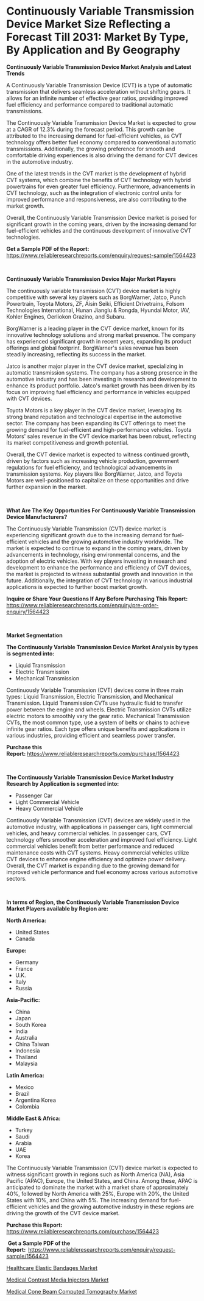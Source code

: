 <p><h1>Continuously Variable Transmission Device Market Size Reflecting a Forecast Till 2031: Market By Type, By Application and By Geography</h1></p><p><strong>Continuously Variable Transmission Device Market Analysis and Latest Trends</strong></p>
<p><p>A Continuously Variable Transmission Device (CVT) is a type of automatic transmission that delivers seamless acceleration without shifting gears. It allows for an infinite number of effective gear ratios, providing improved fuel efficiency and performance compared to traditional automatic transmissions.</p><p>The Continuously Variable Transmission Device Market is expected to grow at a CAGR of 12.3% during the forecast period. This growth can be attributed to the increasing demand for fuel-efficient vehicles, as CVT technology offers better fuel economy compared to conventional automatic transmissions. Additionally, the growing preference for smooth and comfortable driving experiences is also driving the demand for CVT devices in the automotive industry.</p><p>One of the latest trends in the CVT market is the development of hybrid CVT systems, which combine the benefits of CVT technology with hybrid powertrains for even greater fuel efficiency. Furthermore, advancements in CVT technology, such as the integration of electronic control units for improved performance and responsiveness, are also contributing to the market growth.</p><p>Overall, the Continuously Variable Transmission Device market is poised for significant growth in the coming years, driven by the increasing demand for fuel-efficient vehicles and the continuous development of innovative CVT technologies.</p></p>
<p><strong>Get a Sample PDF of the Report:&nbsp;</strong> <a href="https://www.reliableresearchreports.com/enquiry/request-sample/1564423">https://www.reliableresearchreports.com/enquiry/request-sample/1564423</a></p>
<p>&nbsp;</p>
<p><strong>Continuously Variable Transmission Device Major Market Players</strong></p>
<p><p>The continuously variable transmission (CVT) device market is highly competitive with several key players such as BorgWarner, Jatco, Punch Powertrain, Toyota Motors, ZF, Aisin Seiki, Efficient Drivetrains, Folsom Technologies International, Hunan Jianglu & Rongda, Hyundai Motor, IAV, Kohler Engines, Oerliokon Grazino, and Subaru.</p><p>BorgWarner is a leading player in the CVT device market, known for its innovative technology solutions and strong market presence. The company has experienced significant growth in recent years, expanding its product offerings and global footprint. BorgWarner's sales revenue has been steadily increasing, reflecting its success in the market.</p><p>Jatco is another major player in the CVT device market, specializing in automatic transmission systems. The company has a strong presence in the automotive industry and has been investing in research and development to enhance its product portfolio. Jatco's market growth has been driven by its focus on improving fuel efficiency and performance in vehicles equipped with CVT devices.</p><p>Toyota Motors is a key player in the CVT device market, leveraging its strong brand reputation and technological expertise in the automotive sector. The company has been expanding its CVT offerings to meet the growing demand for fuel-efficient and high-performance vehicles. Toyota Motors' sales revenue in the CVT device market has been robust, reflecting its market competitiveness and growth potential.</p><p>Overall, the CVT device market is expected to witness continued growth, driven by factors such as increasing vehicle production, government regulations for fuel efficiency, and technological advancements in transmission systems. Key players like BorgWarner, Jatco, and Toyota Motors are well-positioned to capitalize on these opportunities and drive further expansion in the market.</p></p>
<p>&nbsp;</p>
<p><strong>What Are The Key Opportunities For Continuously Variable Transmission Device Manufacturers?</strong></p>
<p><p>The Continuously Variable Transmission (CVT) device market is experiencing significant growth due to the increasing demand for fuel-efficient vehicles and the growing automotive industry worldwide. The market is expected to continue to expand in the coming years, driven by advancements in technology, rising environmental concerns, and the adoption of electric vehicles. With key players investing in research and development to enhance the performance and efficiency of CVT devices, the market is projected to witness substantial growth and innovation in the future. Additionally, the integration of CVT technology in various industrial applications is expected to further boost market growth.</p></p>
<p><strong>Inquire or Share Your Questions If Any Before Purchasing This Report:</strong> <a href="https://www.reliableresearchreports.com/enquiry/pre-order-enquiry/1564423">https://www.reliableresearchreports.com/enquiry/pre-order-enquiry/1564423</a></p>
<p>&nbsp;</p>
<p><strong>Market Segmentation</strong></p>
<p><strong>The Continuously Variable Transmission Device Market Analysis by types is segmented into:</strong></p>
<p><ul><li>Liquid Transmission</li><li>Electric Transmission</li><li>Mechanical Transmission</li></ul></p>
<p><p>Continuously Variable Transmission (CVT) devices come in three main types: Liquid Transmission, Electric Transmission, and Mechanical Transmission. Liquid Transmission CVTs use hydraulic fluid to transfer power between the engine and wheels. Electric Transmission CVTs utilize electric motors to smoothly vary the gear ratio. Mechanical Transmission CVTs, the most common type, use a system of belts or chains to achieve infinite gear ratios. Each type offers unique benefits and applications in various industries, providing efficient and seamless power transfer.</p></p>
<p><strong>Purchase this Report:&nbsp;</strong><a href="https://www.reliableresearchreports.com/purchase/1564423">https://www.reliableresearchreports.com/purchase/1564423</a></p>
<p>&nbsp;</p>
<p><strong>The Continuously Variable Transmission Device Market Industry Research by Application is segmented into:</strong></p>
<p><ul><li>Passenger Car</li><li>Light Commercial Vehicle</li><li>Heavy Commercial Vehicle</li></ul></p>
<p><p>Continuously Variable Transmission (CVT) devices are widely used in the automotive industry, with applications in passenger cars, light commercial vehicles, and heavy commercial vehicles. In passenger cars, CVT technology offers smoother acceleration and improved fuel efficiency. Light commercial vehicles benefit from better performance and reduced maintenance costs with CVT systems. Heavy commercial vehicles utilize CVT devices to enhance engine efficiency and optimize power delivery. Overall, the CVT market is expanding due to the growing demand for improved vehicle performance and fuel economy across various automotive sectors.</p></p>
<p>&nbsp;</p>
<p><strong>In terms of Region, the Continuously Variable Transmission Device Market Players available by Region are:</strong></p>
<p>
    <p> <strong> North America: </strong>
        <ul>
            <li>United States</li>
            <li>Canada</li>
        </ul>
        </p> 
    <p> <strong> Europe: </strong>
        <ul>
            <li>Germany</li>
            <li>France</li>
            <li>U.K.</li>
            <li>Italy</li>
            <li>Russia</li>
        </ul>
        </p> 
    <p> <strong> Asia-Pacific: </strong>
        <ul>
            <li>China</li>
            <li>Japan</li>
            <li>South Korea</li>
            <li>India</li>
            <li>Australia</li>
            <li>China Taiwan</li>
            <li>Indonesia</li>
            <li>Thailand</li>
            <li>Malaysia</li>
        </ul>
        </p> 
    <p> <strong> Latin America: </strong>
        <ul>
            <li>Mexico</li>
            <li>Brazil</li>
            <li>Argentina Korea</li>
            <li>Colombia</li>
        </ul>
        </p> 
    <p> <strong> Middle East & Africa: </strong>
        <ul>
            <li>Turkey</li>
            <li>Saudi</li>
            <li>Arabia</li>
            <li>UAE</li>
            <li>Korea</li>
        </ul>
    </p>
    </p>
<p><p>The Continuously Variable Transmission (CVT) device market is expected to witness significant growth in regions such as North America (NA), Asia Pacific (APAC), Europe, the United States, and China. Among these, APAC is anticipated to dominate the market with a market share of approximately 40%, followed by North America with 25%, Europe with 20%, the United States with 10%, and China with 5%. The increasing demand for fuel-efficient vehicles and the growing automotive industry in these regions are driving the growth of the CVT device market.</p></p>
<p><strong>Purchase this Report: </strong><a href="https://www.reliableresearchreports.com/purchase/1564423">https://www.reliableresearchreports.com/purchase/1564423</a></p>
<p>&nbsp;<strong>Get a Sample PDF of the Report:&nbsp;&nbsp;</strong><a href="https://www.reliableresearchreports.com/enquiry/request-sample/1564423">https://www.reliableresearchreports.com/enquiry/request-sample/1564423</a></p>
<p><strong></strong></p>
<p><p><a href="https://view.publitas.com/reportprime-1/global-healthcare-elastic-bandages-market-size-and-market-trends-insights-and-projections-from-2023-to-2030/">Healthcare Elastic Bandages Market</a></p><p><a href="https://view.publitas.com/reportprime-1/medical-contrast-media-injectors-market-analysis-and-market-size-global-industry-overview-market-segmentation-and-forecast-2023-to-2030/">Medical Contrast Media Injectors Market</a></p><p><a href="https://view.publitas.com/reportprime-1/medical-cone-beam-computed-tomography-market-growth-market-trends-covid-19-impact-and-forecasts-for-period-from-2023-2030/">Medical Cone Beam Computed Tomography Market</a></p></p>